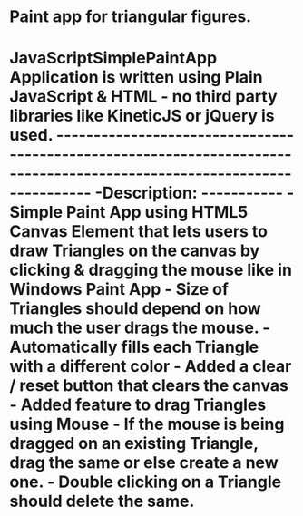 # Paint app for triangular figures.
 # JavaScriptSimplePaintApp  Application is written using Plain JavaScript & HTML - no third party libraries like KineticJS or jQuery is used. -----------------------------------------------------------------------------------------------------------------------  -Description: -----------  - Simple Paint App using HTML5 Canvas Element that lets users to draw Triangles on the canvas by clicking & dragging the mouse  like in Windows Paint App - Size of Triangles should depend on how much the user drags the mouse. - Automatically fills each Triangle with a different color - Added a clear / reset button that clears the canvas - Added feature to drag Triangles using Mouse - If the mouse is being dragged on an existing Triangle, drag the same or else create a new one. - Double clicking on a Triangle should delete the same.
